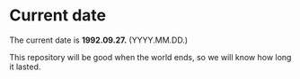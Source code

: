 # Current date

The current date is **1992.09.27.** (YYYY.MM.DD.)

This repository will be good when the world ends, so we will know how long it lasted.